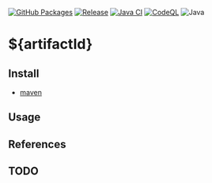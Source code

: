 
[![GitHub Packages](https://github.com/umjammer/${artifactId}/actions/workflows/maven-publish.yml/badge.svg)](https://github.com/umjammer/${artifactId}/actions/workflows/maven-publish.yml)
[![Release](https://jitpack.io/v/umjammer/${artifactId}.svg)](https://jitpack.io/#umjammer/${artifactId})
[![Java CI](https://github.com/umjammer/${artifactId}/actions/workflows/maven.yml/badge.svg)](https://github.com/umjammer/${artifactId}/actions/workflows/maven.yml)
[![CodeQL](https://github.com/umjammer/${artifactId}/actions/workflows/codeql.yml/badge.svg)](https://github.com/umjammer/${artifactId}/actions/workflows/codeql-analysis.yml)
![Java](https://img.shields.io/badge/Java-17-b07219)

# ${artifactId}

## Install

 * [maven](https://jitpack.io/#umjammer/${artifactId})

## Usage

## References

## TODO